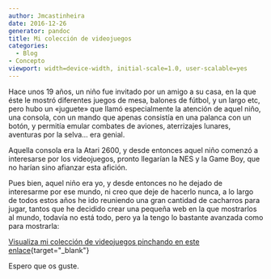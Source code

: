 ```yaml
---
author: Jmcastinheira
date: 2016-12-26
generator: pandoc
title: Mi colección de videojuegos
categories:
  - Blog
- Concepto
viewport: width=device-width, initial-scale=1.0, user-scalable=yes
---
```




Hace unos 19 años, un niño fue invitado por un amigo a su casa, en la
que éste le mostró diferentes juegos de mesa, balones de fútbol, y un
largo etc, pero hubo un «juguete» que llamó especialmente la atención de
aquel niño, una consola, con un mando que apenas consistía en una
palanca con un botón, y permitía emular combates de aviones, aterrizajes
lunares, aventuras por la selva... era genial.

Aquella consola era la Atari 2600, y desde entonces aquel niño comenzó a
interesarse por los videojuegos, pronto llegarían la NES y la Game Boy,
que no harían sino afianzar esta afición.

Pues bien, aquel niño era yo, y desde entonces no he dejado de
interesarme por ese mundo, ni creo que deje de hacerlo nunca, a lo largo
de todos estos años he ido reuniendo una gran cantidad de cacharros para
jugar, tantos que he decidido crear una pequeña web en la que mostrarlos
al mundo, todavía no está todo, pero ya la tengo lo bastante avanzada
como para mostrarla:

[Visualiza mi colección de videojuegos pinchando en este
enlace](https://sites.google.com/site/coleccionvg/){target="_blank"}

Espero que os guste.
